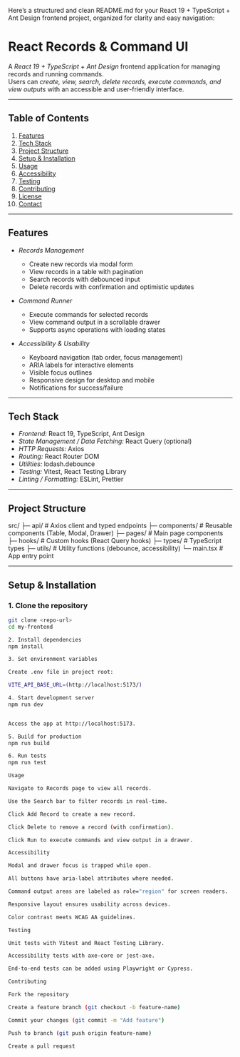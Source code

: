 Here’s a structured and clean README.md for your React 19 + TypeScript + Ant Design frontend project, organized for clarity and easy navigation:

# React Records & Command UI

A *React 19 + TypeScript + Ant Design* frontend application for managing records and running commands.  
Users can *create, view, search, delete records, execute commands, and view outputs* with an accessible and user-friendly interface.

---

## Table of Contents

1. [Features](#features)  
2. [Tech Stack](#tech-stack)  
3. [Project Structure](#project-structure)  
4. [Setup & Installation](#setup--installation)  
5. [Usage](#usage)  
6. [Accessibility](#accessibility)  
7. [Testing](#testing)  
8. [Contributing](#contributing)  
9. [License](#license)  
10. [Contact](#contact)  

---

## Features

- *Records Management*
  - Create new records via modal form
  - View records in a table with pagination
  - Search records with debounced input
  - Delete records with confirmation and optimistic updates

- *Command Runner*
  - Execute commands for selected records
  - View command output in a scrollable drawer
  - Supports async operations with loading states

- *Accessibility & Usability*
  - Keyboard navigation (tab order, focus management)
  - ARIA labels for interactive elements
  - Visible focus outlines
  - Responsive design for desktop and mobile
  - Notifications for success/failure

---

## Tech Stack

- *Frontend:* React 19, TypeScript, Ant Design  
- *State Management / Data Fetching:* React Query (optional)  
- *HTTP Requests:* Axios  
- *Routing:* React Router DOM  
- *Utilities:* lodash.debounce  
- *Testing:* Vitest, React Testing Library  
- *Linting / Formatting:* ESLint, Prettier  

---

## Project Structure



src/
├─ api/ # Axios client and typed endpoints
├─ components/ # Reusable components (Table, Modal, Drawer)
├─ pages/ # Main page components
├─ hooks/ # Custom hooks (React Query hooks)
├─ types/ # TypeScript types
├─ utils/ # Utility functions (debounce, accessibility)
└─ main.tsx # App entry point


---

## Setup & Installation

### 1. Clone the repository
```bash
git clone <repo-url>
cd my-frontend

2. Install dependencies
npm install

3. Set environment variables

Create .env file in project root:

VITE_API_BASE_URL=(http://localhost:5173/)

4. Start development server
npm run dev


Access the app at http://localhost:5173.

5. Build for production
npm run build

6. Run tests
npm run test

Usage

Navigate to Records page to view all records.

Use the Search bar to filter records in real-time.

Click Add Record to create a new record.

Click Delete to remove a record (with confirmation).

Click Run to execute commands and view output in a drawer.

Accessibility

Modal and drawer focus is trapped while open.

All buttons have aria-label attributes where needed.

Command output areas are labeled as role="region" for screen readers.

Responsive layout ensures usability across devices.

Color contrast meets WCAG AA guidelines.

Testing

Unit tests with Vitest and React Testing Library.

Accessibility tests with axe-core or jest-axe.

End-to-end tests can be added using Playwright or Cypress.

Contributing

Fork the repository

Create a feature branch (git checkout -b feature-name)

Commit your changes (git commit -m "Add feature")

Push to branch (git push origin feature-name)

Create a pull request
